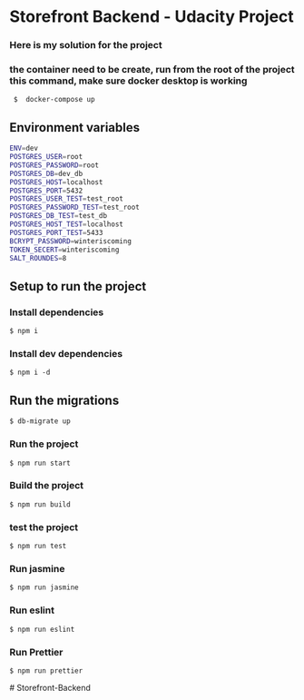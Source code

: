# Storefront Backend - Udacity Project

### Here is my solution for the project

### the container need to be create, run from the root of the project this command, make sure docker desktop is working

     $  docker-compose up

## Environment variables

```bash
ENV=dev
POSTGRES_USER=root
POSTGRES_PASSWORD=root
POSTGRES_DB=dev_db
POSTGRES_HOST=localhost
POSTGRES_PORT=5432
POSTGRES_USER_TEST=test_root
POSTGRES_PASSWORD_TEST=test_root
POSTGRES_DB_TEST=test_db
POSTGRES_HOST_TEST=localhost
POSTGRES_PORT_TEST=5433
BCRYPT_PASSWORD=winteriscoming
TOKEN_SECERT=winteriscoming
SALT_ROUNDES=8
```

## Setup to run the project

### Install dependencies

    $ npm i

### Install dev dependencies

    $ npm i -d

## Run the migrations

    $ db-migrate up

### Run the project

    $ npm run start

### Build the project

    $ npm run build

### test the project

    $ npm run test

### Run jasmine

    $ npm run jasmine

### Run eslint

    $ npm run eslint

### Run Prettier

    $ npm run prettier
#   S t o r e f r o n t - B a c k e n d 
 
 
